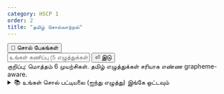 ```yaml
---
category: HSCP 1
order: 2
title: "தமிழ் சொல்லாற்றல்"
---
```


<script src="{{ site.baseurl }}/scripts/track.js"></script>
<script src="{{ site.baseurl }}/scripts/wordlee.js"></script>

 <div class="bar">
      <div class="mic">
        <button id="micBtn" class="btn">🎤 சொல் பேசுங்கள்</button>
        <span id="micDot" class="dot" aria-live="polite"></span>
      </div>
      <input id="guessInput" type="text" inputmode="text" placeholder="உங்கள் கணிப்பு (5 எழுத்துக்கள்)..." />
      <button id="enterBtn" class="btn">⏎ இடு</button>
    </div>
    <div id="message" class="msg">குறிப்பு: மொத்தம் 6 முயற்சிகள். தமிழ் எழுத்துக்கள் சரியாக எண்ண <span class="pill">grapheme-aware</span>.</div>
    <main id="board" class="grid" style="--cols:5" aria-live="polite"></main>
    <section id="keyboard" class="kbd" aria-hidden="false"></section>
    <details>
      <summary>📚 உங்கள் சொல் பட்டியலை (ஐந்து எழுத்து) இங்கே ஒட்டவும்</summary>
      <p class="msg">ஒவ்வொரு வரியிலும் ஒரு சொல். 5 grapheme (எழுத்து இணை) கொண்ட சொற்கள் மட்டும் பயன்படுத்தப்படும்.</p>
      <textarea id="wordListArea" placeholder="உதாரணம்:
விண்மீன்
நிலவன்
மயில்..."></textarea>
    </details>

  </div>

  <div id="toast" class="toast" style="display:none"></div>
